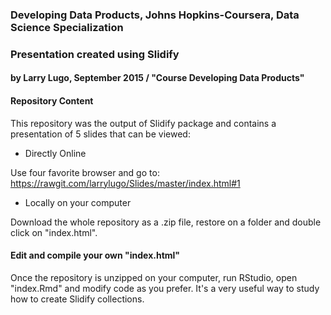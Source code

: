 ### Developing Data Products, Johns Hopkins-Coursera, Data Science Specialization
### Presentation created using Slidify
#### by Larry Lugo, September 2015 / "Course Developing Data Products"

#### Repository Content

This repository was the output of Slidify package and contains a presentation of 5 slides that can be viewed:

* Directly Online

Use four favorite browser and go to: https://rawgit.com/larrylugo/Slides/master/index.html#1

* Locally on your computer

Download the whole repository as a .zip file, restore on a folder and double click on "index.html".

#### Edit and compile your own "index.html"

Once the repository is unzipped on your computer, run RStudio, open "index.Rmd" and modify code as you prefer. It's a very useful way to study how to create Slidify collections.





